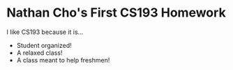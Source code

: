 
# Nathan Cho's First CS193 Homework

I like CS193 because it is...
- Student organized!
- A relaxed class!
- A class meant to help freshmen!
